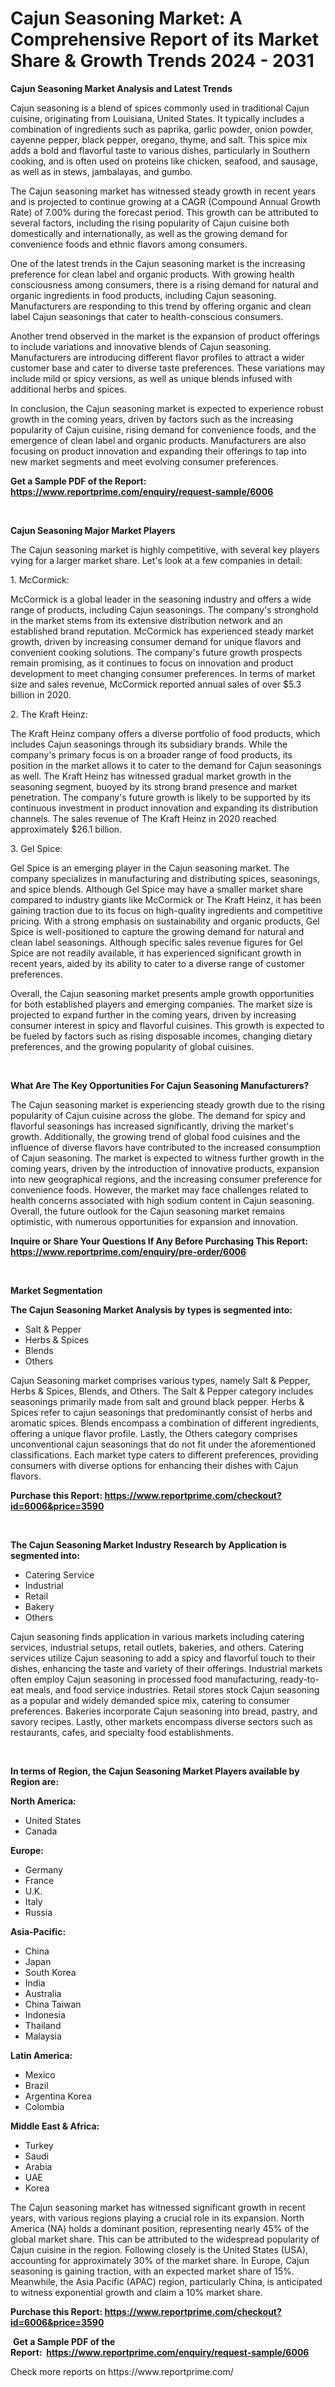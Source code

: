 <p><h1>Cajun Seasoning Market: A Comprehensive Report of its Market Share & Growth Trends 2024 - 2031</h1></p><p><strong>Cajun Seasoning Market Analysis and Latest Trends</strong></p>
<p><p>Cajun seasoning is a blend of spices commonly used in traditional Cajun cuisine, originating from Louisiana, United States. It typically includes a combination of ingredients such as paprika, garlic powder, onion powder, cayenne pepper, black pepper, oregano, thyme, and salt. This spice mix adds a bold and flavorful taste to various dishes, particularly in Southern cooking, and is often used on proteins like chicken, seafood, and sausage, as well as in stews, jambalayas, and gumbo.</p><p>The Cajun seasoning market has witnessed steady growth in recent years and is projected to continue growing at a CAGR (Compound Annual Growth Rate) of 7.00% during the forecast period. This growth can be attributed to several factors, including the rising popularity of Cajun cuisine both domestically and internationally, as well as the growing demand for convenience foods and ethnic flavors among consumers.</p><p>One of the latest trends in the Cajun seasoning market is the increasing preference for clean label and organic products. With growing health consciousness among consumers, there is a rising demand for natural and organic ingredients in food products, including Cajun seasoning. Manufacturers are responding to this trend by offering organic and clean label Cajun seasonings that cater to health-conscious consumers.</p><p>Another trend observed in the market is the expansion of product offerings to include variations and innovative blends of Cajun seasoning. Manufacturers are introducing different flavor profiles to attract a wider customer base and cater to diverse taste preferences. These variations may include mild or spicy versions, as well as unique blends infused with additional herbs and spices.</p><p>In conclusion, the Cajun seasoning market is expected to experience robust growth in the coming years, driven by factors such as the increasing popularity of Cajun cuisine, rising demand for convenience foods, and the emergence of clean label and organic products. Manufacturers are also focusing on product innovation and expanding their offerings to tap into new market segments and meet evolving consumer preferences.</p></p>
<p><strong>Get a Sample PDF of the Report:&nbsp; <a href="https://www.reportprime.com/enquiry/request-sample/6006">https://www.reportprime.com/enquiry/request-sample/6006</a></strong></p>
<p>&nbsp;</p>
<p><strong>Cajun Seasoning Major Market Players</strong></p>
<p><p>The Cajun seasoning market is highly competitive, with several key players vying for a larger market share. Let's look at a few companies in detail:</p><p>1. McCormick:</p><p>McCormick is a global leader in the seasoning industry and offers a wide range of products, including Cajun seasonings. The company's stronghold in the market stems from its extensive distribution network and an established brand reputation. McCormick has experienced steady market growth, driven by increasing consumer demand for unique flavors and convenient cooking solutions. The company's future growth prospects remain promising, as it continues to focus on innovation and product development to meet changing consumer preferences. In terms of market size and sales revenue, McCormick reported annual sales of over $5.3 billion in 2020.</p><p>2. The Kraft Heinz:</p><p>The Kraft Heinz company offers a diverse portfolio of food products, which includes Cajun seasonings through its subsidiary brands. While the company's primary focus is on a broader range of food products, its position in the market allows it to cater to the demand for Cajun seasonings as well. The Kraft Heinz has witnessed gradual market growth in the seasoning segment, buoyed by its strong brand presence and market penetration. The company's future growth is likely to be supported by its continuous investment in product innovation and expanding its distribution channels. The sales revenue of The Kraft Heinz in 2020 reached approximately $26.1 billion.</p><p>3. Gel Spice:</p><p>Gel Spice is an emerging player in the Cajun seasoning market. The company specializes in manufacturing and distributing spices, seasonings, and spice blends. Although Gel Spice may have a smaller market share compared to industry giants like McCormick or The Kraft Heinz, it has been gaining traction due to its focus on high-quality ingredients and competitive pricing. With a strong emphasis on sustainability and organic products, Gel Spice is well-positioned to capture the growing demand for natural and clean label seasonings. Although specific sales revenue figures for Gel Spice are not readily available, it has experienced significant growth in recent years, aided by its ability to cater to a diverse range of customer preferences.</p><p>Overall, the Cajun seasoning market presents ample growth opportunities for both established players and emerging companies. The market size is projected to expand further in the coming years, driven by increasing consumer interest in spicy and flavorful cuisines. This growth is expected to be fueled by factors such as rising disposable incomes, changing dietary preferences, and the growing popularity of global cuisines.</p></p>
<p>&nbsp;</p>
<p><strong>What Are The Key Opportunities For Cajun Seasoning Manufacturers?</strong></p>
<p><p>The Cajun seasoning market is experiencing steady growth due to the rising popularity of Cajun cuisine across the globe. The demand for spicy and flavorful seasonings has increased significantly, driving the market's growth. Additionally, the growing trend of global food cuisines and the influence of diverse flavors have contributed to the increased consumption of Cajun seasoning. The market is expected to witness further growth in the coming years, driven by the introduction of innovative products, expansion into new geographical regions, and the increasing consumer preference for convenience foods. However, the market may face challenges related to health concerns associated with high sodium content in Cajun seasoning. Overall, the future outlook for the Cajun seasoning market remains optimistic, with numerous opportunities for expansion and innovation.</p></p>
<p><strong>Inquire or Share Your Questions If Any Before Purchasing This Report: <a href="https://www.reportprime.com/enquiry/pre-order/6006">https://www.reportprime.com/enquiry/pre-order/6006</a></strong></p>
<p>&nbsp;</p>
<p><strong>Market Segmentation</strong></p>
<p><strong>The Cajun Seasoning Market Analysis by types is segmented into:</strong></p>
<p><ul><li>Salt & Pepper</li><li>Herbs & Spices</li><li>Blends</li><li>Others</li></ul></p>
<p><p>Cajun Seasoning market comprises various types, namely Salt & Pepper, Herbs & Spices, Blends, and Others. The Salt & Pepper category includes seasonings primarily made from salt and ground black pepper. Herbs & Spices refer to cajun seasonings that predominantly consist of herbs and aromatic spices. Blends encompass a combination of different ingredients, offering a unique flavor profile. Lastly, the Others category comprises unconventional cajun seasonings that do not fit under the aforementioned classifications. Each market type caters to different preferences, providing consumers with diverse options for enhancing their dishes with Cajun flavors.</p></p>
<p><strong>Purchase this Report:&nbsp;<a href="https://www.reportprime.com/checkout?id=6006&price=3590">https://www.reportprime.com/checkout?id=6006&price=3590</a></strong></p>
<p>&nbsp;</p>
<p><strong>The Cajun Seasoning Market Industry Research by Application is segmented into:</strong></p>
<p><ul><li>Catering Service</li><li>Industrial</li><li>Retail</li><li>Bakery</li><li>Others</li></ul></p>
<p><p>Cajun seasoning finds application in various markets including catering services, industrial setups, retail outlets, bakeries, and others. Catering services utilize Cajun seasoning to add a spicy and flavorful touch to their dishes, enhancing the taste and variety of their offerings. Industrial markets often employ Cajun seasoning in processed food manufacturing, ready-to-eat meals, and food service industries. Retail stores stock Cajun seasoning as a popular and widely demanded spice mix, catering to consumer preferences. Bakeries incorporate Cajun seasoning into bread, pastry, and savory recipes. Lastly, other markets encompass diverse sectors such as restaurants, cafes, and specialty food establishments.</p></p>
<p>&nbsp;</p>
<p><strong>In terms of Region, the Cajun Seasoning Market Players available by Region are:</strong></p>
<p>
    <p> <strong> North America: </strong>
        <ul>
            <li>United States</li>
            <li>Canada</li>
        </ul>
        </p> 
    <p> <strong> Europe: </strong>
        <ul>
            <li>Germany</li>
            <li>France</li>
            <li>U.K.</li>
            <li>Italy</li>
            <li>Russia</li>
        </ul>
        </p> 
    <p> <strong> Asia-Pacific: </strong>
        <ul>
            <li>China</li>
            <li>Japan</li>
            <li>South Korea</li>
            <li>India</li>
            <li>Australia</li>
            <li>China Taiwan</li>
            <li>Indonesia</li>
            <li>Thailand</li>
            <li>Malaysia</li>
        </ul>
        </p> 
    <p> <strong> Latin America: </strong>
        <ul>
            <li>Mexico</li>
            <li>Brazil</li>
            <li>Argentina Korea</li>
            <li>Colombia</li>
        </ul>
        </p> 
    <p> <strong> Middle East & Africa: </strong>
        <ul>
            <li>Turkey</li>
            <li>Saudi</li>
            <li>Arabia</li>
            <li>UAE</li>
            <li>Korea</li>
        </ul>
    </p>
    </p>
<p><p>The Cajun seasoning market has witnessed significant growth in recent years, with various regions playing a crucial role in its expansion. North America (NA) holds a dominant position, representing nearly 45% of the global market share. This can be attributed to the widespread popularity of Cajun cuisine in the region. Following closely is the United States (USA), accounting for approximately 30% of the market share. In Europe, Cajun seasoning is gaining traction, with an expected market share of 15%. Meanwhile, the Asia Pacific (APAC) region, particularly China, is anticipated to witness exponential growth and claim a 10% market share.</p></p>
<p><strong>Purchase this Report: <a href="https://www.reportprime.com/checkout?id=6006&price=3590">https://www.reportprime.com/checkout?id=6006&price=3590</a></strong></p>
<p>&nbsp;<strong>Get a Sample PDF of the Report:&nbsp;&nbsp;<a href="https://www.reportprime.com/enquiry/request-sample/6006">https://www.reportprime.com/enquiry/request-sample/6006</a></strong></p>
<p><strong></strong></p>
<p>Check more reports on https://www.reportprime.com/</p>